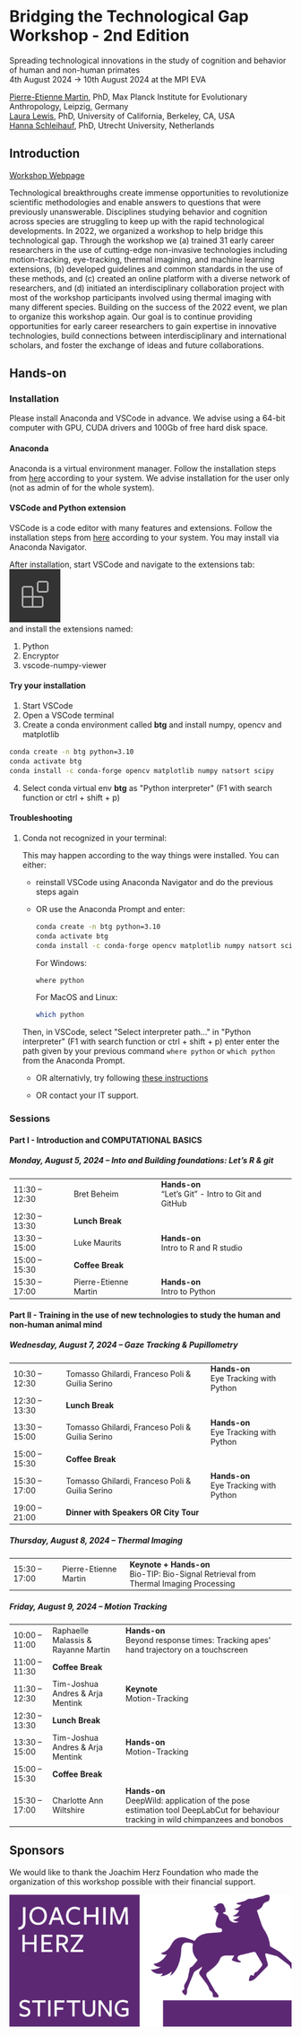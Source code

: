# Bridging the Technological Gap Workshop - 2nd Edition
Spreading technological innovations in the study of cognition and behavior of human and non-human primates <br>
4th August 2024 → 10th August 2024 at the MPI EVA

[Pierre-Etienne Martin](https://www.eva.mpg.de/comparative-cultural-psychology/staff/pierre-etienne-martin/), PhD, Max Planck Institute for Evolutionary Anthropology, Leipzig, Germany <br>
[Laura Lewis](), PhD, University of California, Berkeley, CA, USA <br>
[Hanna Schleihauf](), PhD, Utrecht University, Netherlands

## Introduction

[Workshop Webpage](https://www.eva.mpg.de/comparative-cultural-psychology/events/2024-btg2/´)

Technological breakthroughs create immense opportunities to revolutionize scientific methodologies and enable answers to questions that were previously unanswerable. Disciplines studying behavior and cognition across species are struggling to keep up with the rapid technological developments. In 2022, we organized a workshop to help bridge this technological gap. Through the workshop we (a) trained 31 early career researchers in the use of cutting-edge non-invasive technologies including motion-tracking, eye-tracking, thermal imagining, and machine learning extensions, (b) developed guidelines and common standards in the use of these methods, and (c) created an online platform with a diverse network of researchers, and (d) initiated an interdisciplinary collaboration project with most of the workshop participants involved using thermal imaging with many different species. Building on the success of the 2022 event, we plan to organize this workshop again. Our goal is to continue providing opportunities for early career researchers to gain expertise in innovative technologies, build connections between interdisciplinary and international scholars, and foster the exchange of ideas and future collaborations.

## Hands-on

### Installation

Please install Anaconda and VSCode in advance.
We advise using a 64-bit computer with GPU, CUDA drivers and 100Gb of free hard disk space.

#### Anaconda

Anaconda is a virtual environment manager. Follow the installation steps from [here](https://www.anaconda.com/download/success) according to your system. We advise installation for the user only (not as admin of for the whole system).

#### VSCode and Python extension

VSCode is a code editor with many features and extensions. Follow the installation steps from [here](https://code.visualstudio.com/Download) according to your system. You may install via Anaconda Navigator.

After installation, start VSCode and navigate to the extensions tab: <br>
![VSCode extensions](attachments/extensions.png)<br>
and install the extensions named:<br>
1. Python
2. Encryptor
3. vscode-numpy-viewer

#### Try your installation

1. Start VSCode
2. Open a VSCode terminal
3. Create a conda environment called **btg** and install numpy, opencv and matplotlib
``` bash
conda create -n btg python=3.10
conda activate btg
conda install -c conda-forge opencv matplotlib numpy natsort scipy
```
4. Select conda virtual env **btg** as "Python interpreter" (F1 with search function or ctrl + shift + p)

#### Troubleshooting

1. Conda not recognized in your terminal:

    This may happen according to the way things were installed. You can either:

    - reinstall VSCode using Anaconda Navigator and do the previous steps again

    - OR use the Anaconda Prompt and enter:

        ``` bash
        conda create -n btg python=3.10
        conda activate btg
        conda install -c conda-forge opencv matplotlib numpy natsort scipy
        ```
        For Windows:
        ``` bash
        where python
        ```
        For MacOS and Linux:
        ``` bash
        which python
        ```
    Then, in VSCode, select "Select interpreter path..." in "Python interpreter" (F1 with search function or ctrl + shift + p) enter enter the path given by your previous command `where python` or `which python` from the Anaconda Prompt.

    - OR alternativly, try following [these instructions](https://stackoverflow.com/questions/64170551/visual-studio-code-vsc-not-able-to-recognize-conda-command)
    
    - OR contact your IT support.

### Sessions

#### Part I - Introduction and COMPUTATIONAL BASICS

##### Monday, August 5, 2024 – Into and Building foundations: Let’s R & git

|     |     |     |
| --- | --- | --- |
| 11:30 – 12:30 | Bret Beheim | **Hands-on**  <br>“Let’s Git” - Intro to Git and GitHub |
| 12:30 – 13:30 | **Lunch Break** |     |
| 13:30 – 15:00 | Luke Maurits | **Hands-on**  <br>Intro to R and R studio |
| 15:00 – 15:30 | **Coffee Break** |     |
| 15:30 – 17:00 | Pierre-Etienne Martin | **Hands-on**  <br>Intro to Python |

#### Part II - Training in the use of new technologies to study the human and non-human animal mind

##### Wednesday, August 7, 2024 – Gaze Tracking & Pupillometry

|     |     |     |
| --- | --- | --- |
| 10:30 – 12:30 | Tomasso Ghilardi, Franceso Poli & Guilia Serino | **Hands-on**  <br>Eye Tracking with Python |
| 12:30 – 13:30 | **Lunch Break** |     |
| 13:30 – 15:00 | Tomasso Ghilardi, Franceso Poli & Guilia Serino | **Hands-on**  <br>Eye Tracking with Python |
| 15:00 – 15:30 | **Coffee Break** |     |
| 15:30 – 17:00 | Tomasso Ghilardi, Franceso Poli & Guilia Serino | **Hands-on**  <br>Eye Tracking with Python |
| 19:00 – 21:00 | **Dinner with Speakers OR City Tour** |     |

##### Thursday, August 8, 2024 – Thermal Imaging

|     |     |     |
| --- | --- | --- |
| 15:30 – 17:00 | Pierre-Etienne Martin | **Keynote + Hands-on**  <br>Bio-TIP: Bio-Signal Retrieval from Thermal Imaging Processing |

##### Friday, August 9, 2024 – Motion Tracking

|     |     |     |
| --- | --- | --- |
| 10:00 – 11:00 | Raphaelle Malassis & Rayanne Martin | **Hands-on**  <br>Beyond response times: Tracking apes’ hand trajectory on a touchscreen |
| 11:00 – 11:30 | **Coffee Break** |     |
| 11:30 – 12:30 | Tim-Joshua Andres & Arja Mentink | **Keynote**  <br>Motion-Tracking |
| 12:30 – 13:30 | **Lunch Break** |     |
| 13:30 – 15:00 | Tim-Joshua Andres & Arja Mentink | **Hands-on**  <br>Motion-Tracking |
| 15:00 – 15:30 | **Coffee Break** |     |
| 15:30 – 17:00 | Charlotte Ann Wiltshire | **Hands-on**  <br>DeepWild: application of the pose estimation tool DeepLabCut for behaviour tracking in wild chimpanzees and bonobos |

## Sponsors

We would like to thank the Joachim Herz Foundation who made the organization of this workshop possible with their financial support.

![Logo Joachim Hez Foundation](./attachments/JHS_Logo.png)
